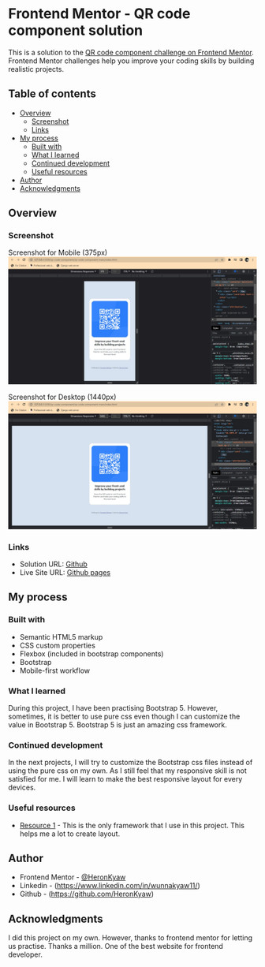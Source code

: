 # Frontend Mentor - QR code component solution

This is a solution to the [QR code component challenge on Frontend Mentor](https://www.frontendmentor.io/challenges/qr-code-component-iux_sIO_H). Frontend Mentor challenges help you improve your coding skills by building realistic projects. 

## Table of contents

- [Overview](#overview)
  - [Screenshot](#screenshot)
  - [Links](#links)
- [My process](#my-process)
  - [Built with](#built-with)
  - [What I learned](#what-i-learned)
  - [Continued development](#continued-development)
  - [Useful resources](#useful-resources)
- [Author](#author)
- [Acknowledgments](#acknowledgments)

## Overview

### Screenshot
Screenshot for Mobile (375px)
![](./screenshots/ss-375px.jpg)

Screenshot for Desktop (1440px)
![](./screenshots/ss-1440px.jpg)

### Links

- Solution URL: [Github](https://github.com/HeronKyaw/qr-code-component)
- Live Site URL: [Github pages](https://heronkyaw.github.io/qr-code-component/)

## My process

### Built with

- Semantic HTML5 markup
- CSS custom properties
- Flexbox (included in bootstrap components)
- Bootstrap
- Mobile-first workflow

### What I learned

During this project, I have been practising Bootstrap 5. However, sometimes, it is better to use pure css even though I can customize the value in Bootstrap 5. Bootstrap 5 is just an amazing css framework.  

### Continued development

In the next projects, I will try to customize the Bootstrap css files instead of using the pure css on my own. As I still feel that my responsive skill is not satisfied for me. I will learn to make the best responsive layout for every devices.

### Useful resources

- [Resource 1](https://getbootstrap.com/) - This is the only framework that I use in this project. This helps me a lot to create layout.

## Author

- Frontend Mentor - [@HeronKyaw](https://www.frontendmentor.io/profile/HeronKyaw)
- Linkedin - (https://www.linkedin.com/in/wunnakyaw11/)
- Github - (https://github.com/HeronKyaw)

## Acknowledgments

I did this project on my own. However, thanks to frontend mentor for letting us practise. Thanks a million. One of the best website for frontend developer.